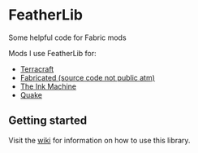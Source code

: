# FeatherLib

Some helpful code for Fabric mods

Mods I use FeatherLib for:
- [Terracraft](https://github.com/SimplyCmd/Terracraft)
- [Fabricated (source code not public atm)](https://github.com/SimplyCmd/Project-Fabricated)
- [The Ink Machine](https://github.com/SimplyCmd/The-Ink-Machine)
- [Quake](https://github.com/SimplyCmd/Quake)

## Getting started
Visit the [wiki](https://github.com/SimplyCmd/FeatherLib/wiki) for information on how to use this library.
